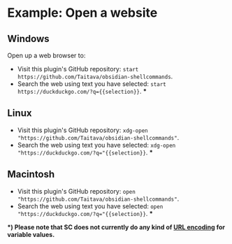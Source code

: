 # Example: Open a website

## Windows
Open up a web browser to:
- Visit this plugin's GitHub repository: `start https://github.com/Taitava/obsidian-shellcommands`.
- Search the web using text you have selected: `start https://duckduckgo.com/?q={{selection}}`. **\***

## Linux
- Visit this plugin's GitHub repository: `xdg-open "https://github.com/Taitava/obsidian-shellcommands"`.
- Search the web using text you have selected: `xdg-open "https://duckduckgo.com/?q="{{selection}}`. **\***

## Macintosh
- Visit this plugin's GitHub repository: `open "https://github.com/Taitava/obsidian-shellcommands"`.
- Search the web using text you have selected: `open "https://duckduckgo.com/?q="{{selection}}`. **\***

**\*) Please note that SC does not currently do any kind of [URL encoding](https://en.wikipedia.org/w/index.php?title=Url_encoding) for variable values.**